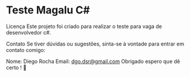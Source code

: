 # Teste Magalu C#

Licença
Este projeto foi criado para realizar o teste para vaga de desenvolvedor c#.

Contato
Se tiver dúvidas ou sugestões, sinta-se à vontade para entrar em contato comigo:

Nome: Diego Rocha
Email: dgo.dsr@gmail.com
Obrigado espero que dê certo ! 🚀
